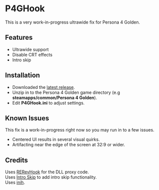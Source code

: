 # P4GHook
This is a very work-in-progress ultrawide fix for Persona 4 Golden. 

## Features
- Ultrawide support
- Disable CRT effects
- Intro skip

## Installation
- Downloaded the [latest release](https://github.com/Lyall/P4GHook/releases).
- Unzip in to the Persona 4 Golden game directory (e.g **steamapps/common/Persona 4 Golden**).
- Edit **P4GHook.ini** to adjust settings.

## Known Issues
This fix is a work-in-progress right now so you may run in to a few issues.
- Centered UI results in several visual quirks.
- Artifacting near the edge of the screen at 32:9 or wider.

## Credits
Uses [RERevHook](https://www.nexusmods.com/residentevilrevelations/mods/26) for the DLL proxy code. </br>
Uses [Intro Skip](https://github.com/zarroboogs/p4gpc.tinyfixes) to add intro skip functionality. </br>
Uses [inih](https://github.com/jtilly/inih).
